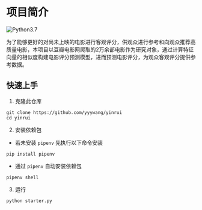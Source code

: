 # 项目简介
![Python3.7](https://img.shields.io/badge/python-3.7-green.svg?style=flat-square&logo=python&colorB=blue)

为了能够更好的对尚未上映的电影进行客观评分，供观众进行参考和向观众推荐高质量电影，本项目以豆瓣电影网爬取的2万余部电影作为研究对象，通过计算特征向量的相似度构建电影评分预测模型，进而预测电影评分，为观众客观评分提供参考数据。

## 快速上手
1. 克隆此仓库
```commandline
git clone https://github.com/yyywang/yinrui
cd yinrui
```
2. 安装依赖包
+ 若未安装 `pipenv` 先执行以下命令安装
```commandline
pip install pipenv
```
+ 通过 `pipenv` 自动安装依赖包
```commandline
pipenv shell
```
3. 运行
```commandline
python starter.py
```